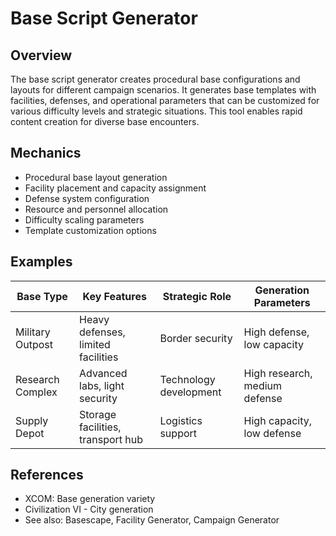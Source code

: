 # Base Script Generator

## Overview
The base script generator creates procedural base configurations and layouts for different campaign scenarios. It generates base templates with facilities, defenses, and operational parameters that can be customized for various difficulty levels and strategic situations. This tool enables rapid content creation for diverse base encounters.

## Mechanics
- Procedural base layout generation
- Facility placement and capacity assignment
- Defense system configuration
- Resource and personnel allocation
- Difficulty scaling parameters
- Template customization options

## Examples
| Base Type | Key Features | Strategic Role | Generation Parameters |
|-----------|--------------|----------------|----------------------|
| Military Outpost | Heavy defenses, limited facilities | Border security | High defense, low capacity |
| Research Complex | Advanced labs, light security | Technology development | High research, medium defense |
| Supply Depot | Storage facilities, transport hub | Logistics support | High capacity, low defense |

## References
- XCOM: Base generation variety
- Civilization VI - City generation
- See also: Basescape, Facility Generator, Campaign Generator